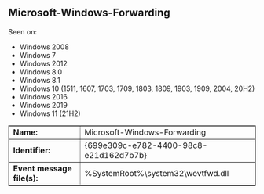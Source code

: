 ## Microsoft-Windows-Forwarding

Seen on:
* Windows 2008
* Windows 7
* Windows 2012
* Windows 8.0
* Windows 8.1
* Windows 10 (1511, 1607, 1703, 1709, 1803, 1809, 1903, 1909, 2004, 20H2)
* Windows 2016
* Windows 2019
* Windows 11 (21H2)

<table border="1" class="docutils">
  <tbody>
    <tr>
      <td><b>Name:</b></td>
      <td>Microsoft-Windows-Forwarding</td>
    </tr>
    <tr>
      <td><b>Identifier:</b></td>
      <td>{699e309c-e782-4400-98c8-e21d162d7b7b}</td>
    </tr>
    <tr>
      <td><b>Event message file(s):</b></td>
      <td>%SystemRoot%\system32\wevtfwd.dll</td>
    </tr>
  </tbody>
</table>

&nbsp;

